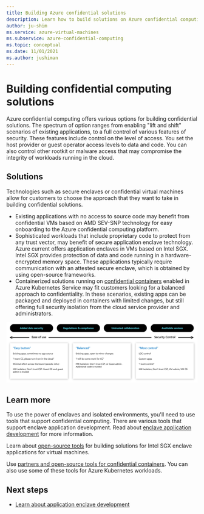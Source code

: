 ```yaml
---
title: Building Azure confidential solutions
description: Learn how to build solutions on Azure confidential computing
author: ju-shim
ms.service: azure-virtual-machines
ms.subservice: azure-confidential-computing
ms.topic: conceptual
ms.date: 11/01/2021
ms.author: jushiman
---
```


# Building confidential computing solutions

Azure confidential computing offers various options for building confidential solutions. The spectrum of option ranges from enabling "lift and shift" scenarios of existing applications, to a full control of various features of security. These features include control on the level of access. You set the host provider or guest operator access levels to data and code. You can also control other rootkit or malware access that may compromise the integrity of workloads running in the cloud.

## Solutions

Technologies such as secure enclaves or confidential virtual machines allow for customers to choose the approach that they want to take in building confidential solutions.

- Existing applications with no access to source code may benefit from confidential VMs based on AMD SEV-SNP technology for easy onboarding to the Azure confidential computing platform.
- Sophisticated workloads that include proprietary code to protect from any trust vector, may benefit of secure application enclave technology. Azure current offers application enclaves in VMs based on Intel SGX. Intel SGX provides protection of data and code running in a hardware-encrypted memory space. These applications typically require communication with an attested secure enclave, which is obtained by using open-source frameworks.
- Containerized solutions running on [confidential containers](confidential-containers.md) enabled in Azure Kubernetes Service may fit customers looking for a balanced approach to confidentiality. In these scenarios, existing apps can be packaged and deployed in containers with limited changes, but still offering full security isolation from the cloud service provider and administrators.

![Screenshot of the confidential computing spectrum, showing easier options to options with most security control.](media/confidential-computing-solutions/spectrum.png)

## Learn more

To use the power of enclaves and isolated environments, you'll need to use tools that support confidential computing. There are various tools that support enclave application development. Read about [enclave application development](application-development.md) for more information. 

Learn about [open-source tools](enclave-development-oss.md) for building solutions for Intel SGX enclave applications for virtual machines.

Use [partners and open-source tools for confidential containers](confidential-containers.md). You can also use some of these tools for Azure Kubernetes workloads.

## Next steps

- [Learn about application enclave development](application-development.md)
